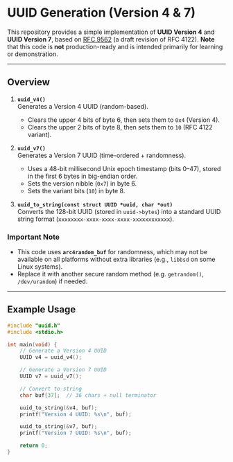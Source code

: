 # UUID Generation (Version 4 & 7)

This repository provides a simple implementation of **UUID Version 4** and **UUID Version 7**, based on [RFC 9562](https://datatracker.ietf.org/doc/rfc9562/) (a draft revision of RFC 4122). **Note** that this code is **not** production-ready and is intended primarily for learning or demonstration.

---

## Overview

1. **`uuid_v4()`**  
   Generates a Version 4 UUID (random-based).

   - Clears the upper 4 bits of byte 6, then sets them to `0x4` (Version 4).
   - Clears the upper 2 bits of byte 8, then sets them to `10` (RFC 4122 variant).

2. **`uuid_v7()`**  
   Generates a Version 7 UUID (time-ordered + randomness).

   - Uses a 48-bit millisecond Unix epoch timestamp (bits 0–47), stored in the first 6 bytes in big-endian order.
   - Sets the version nibble (`0x7`) in byte 6.
   - Sets the variant bits (`10`) in byte 8.

3. **`uuid_to_string(const struct UUID *uuid, char *out)`**  
   Converts the 128-bit UUID (stored in `uuid->bytes`) into a standard UUID string format (`xxxxxxxx-xxxx-xxxx-xxxx-xxxxxxxxxxxx`).

### Important Note

- This code uses **`arc4random_buf`** for randomness, which may not be available on all platforms without extra libraries (e.g., `libbsd` on some Linux systems).
- Replace it with another secure random method (e.g. `getrandom()`, `/dev/urandom`) if needed.

---

## Example Usage

```c
#include "uuid.h"
#include <stdio.h>

int main(void) {
    // Generate a Version 4 UUID
    UUID v4 = uuid_v4();

    // Generate a Version 7 UUID
    UUID v7 = uuid_v7();

    // Convert to string
    char buf[37];  // 36 chars + null terminator

    uuid_to_string(&v4, buf);
    printf("Version 4 UUID: %s\n", buf);

    uuid_to_string(&v7, buf);
    printf("Version 7 UUID: %s\n", buf);

    return 0;
}
```
